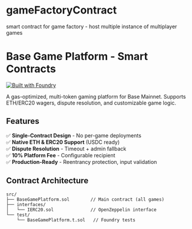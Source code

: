 # gameFactoryContract
smart contract for game factory - host multiple instance of multiplayer games 
# Base Game Platform - Smart Contracts

[![Built with Foundry](https://img.shields.io/badge/Built%20with-Foundry-FF6944?logo=ethereum)](https://book.getfoundry.sh/)

A gas-optimized, multi-token gaming platform for Base Mainnet. Supports ETH/ERC20 wagers, dispute resolution, and customizable game logic.

## Features

✅ **Single-Contract Design** - No per-game deployments  
✅ **Native ETH & ERC20 Support** (USDC ready)  
✅ **Dispute Resolution** - Timeout + admin fallback  
✅ **10% Platform Fee** - Configurable recipient  
✅ **Production-Ready** - Reentrancy protection, input validation  

## Contract Architecture

```solidity
src/
├── BaseGamePlatform.sol        // Main contract (all games)
├── interfaces/
│   └── IERC20.sol              // OpenZeppelin interface
└── test/
    └── BaseGamePlatform.t.sol   // Foundry tests